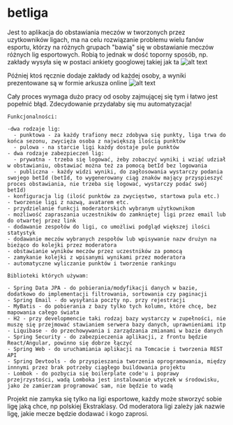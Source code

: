 # betliga
Jest to aplikacja do obstawiania meczów w tworzonych przez uzytkowników ligach, ma na celu rozwiązanie problemu wielu fanów esportu, którzy na różnych grupach "bawią" się w obstawianie meczów różnych lig esportowych. Robią to jednak w dość toporny sposób, np. zakłady wysyła się w postaci ankiety googlowej takiej jak ta 
![alt text](https://scontent-ams3-1.xx.fbcdn.net/v/t34.0-12/20371044_1625835537458045_1435834464_n.png?oh=b23b1a887b07b7e84de8447a193fccfc&oe=59793264)

Później ktoś ręcznie dodaje zakłady od każdej osoby, a wyniki prezentowane są w formie arkusza online 
![alt text](https://scontent-ams3-1.xx.fbcdn.net/v/t34.0-12/20427640_1625836840791248_1705407109_n.png?oh=d62f80ee5626bc2c762c350ff534931f&oe=597A78E1)

Cały proces wymaga dużo pracy od osoby zajmującej się tym i łatwo jest popełnić błąd. Zdecydowanie przydałaby się mu automatyzacja!

    Funkcjonalności:
  
    -dwa rodzaje lig: 
      - punktowa - za każdy trafiony mecz zdobywa się punkty, liga trwa do końca sezonu, zwycięża osoba z największą ilością punktów 
      - pulowa - na starcie ligi każdy dostaje pule punktów
    - dwa rodzaje zabezpieczeń lig:
      - prywatna - trzeba się logować, żeby zobaczyć wyniki i wziąć udział w obstawianiu, obstawiać można też za pomocą betId bez logowania
      - publiczna - każdy widzi wyniki, do zagłosowania wystarczy podania swojego betId (betId, to wygenerowany ciąg znaków mający przyspieszyć proces obstawiania, nie trzeba się logować, wystarczy podać swój betId)
    - konfiguracja lig (ilość punktów za zwycięstwo, startowa pula etc.)
    - tworzenie ligi z nazwą, avatarem etc.
    - przydzielanie funkcji moderatorskich wybranym użytkownikom
    - możliwość zapraszania uczestników do zamkniętej ligi przez email lub do otwartej przez link
    - dodawanie zespołów do ligi, co umożliwi podgląd większej ilości statystyk
    - dodawanie meczów wybranych zespołów lub wpisywanie nazw drużyn na bieżąco do kolejki przez moderatora 
    - obstawianie wyników meczów przez uczestników za pomocą 
    - zamykanie kolejki z wpisanymi wynikami przez moderatora
    - automatyczne wyliczanie punktów i tworzenie rankingu
    
    Biblioteki których używam:
      
    - Spring Data JPA - do pobierania/modyfikacji danych w bazie, dodatkowo do implementacji filtrowania, sortowania czy paginacji
    - Spring Email - do wysyłania poczty np. przy rejestracji
    - MyBatis - do pobierania z bazy tylko tych kolumn, które chcę, bez mapowania całego świata
    - H2 - przy developmencie taki rodzaj bazy wystarczy w zupełności, nie muszę się przejmować stawianiem serwera bazy danych, uprawnieniami itp
    - Liquibase - do przechowywania i zarządzania zmianami w bazie danych
    - Spring Security - do zabezpieczenia aplikacji, z frontu będzie React/Angular, powinno się dobrze łączyć
    - Spring Web - do uruchamiania aplikacji na Tomcacie i tworzenia REST API
    - Spring Devtools - do przyspieszania tworzenia oprogramowania, między innnymi przez brak potrzeby ciągłego buildowania projektu
    - Lombok - do pozbycia się boilerplate code'u i poprawy przejrzystości, wadą Lomboka jest instalowanie wtyczek w środowisku, jako że zamierzam programować sam, nie będzie to wadą


Projekt nie zamyka się tylko na ligi esportowe, każdy może stworzyć sobie ligę jaką chce, np polskiej Ekstraklasy. Od moderatora ligi zależy jak nazwie ligę, jakie mecze będzie dodawać i kogo zaprosi.
